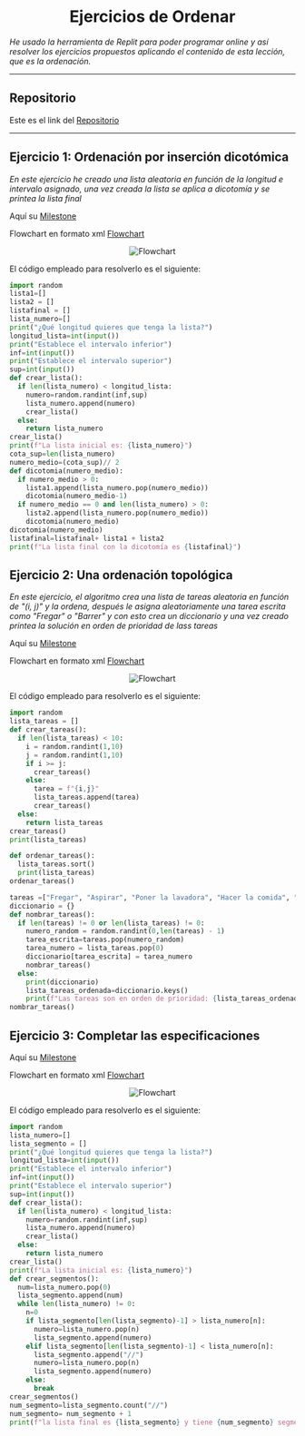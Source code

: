 <h1 align="center">Ejercicios de Ordenar</h1>

*He usado la herramienta de Replit para poder programar online y así resolver los ejercicios propuestos aplicando el contenido de esta lección, que es la ordenación.*

***

<h2>Repositorio</h2>

Este es el link del [Repositorio](https://github.com/Diegodesantos1/EjerciciosOrdenar)

***

## Ejercicio 1: Ordenación por inserción dicotómica

*En este ejercicio he creado una lista aleatoria en función de la longitud e intervalo asignado, una vez creada la lista se aplica a dicotomía y se printea la lista final*

Aquí su [Milestone](https://github.com/Diegodesantos1/EjerciciosOrdenar/milestone/1?closed=1)

Flowchart en formato xml [Flowchart](https://github.com/Diegodesantos1/EjerciciosOrdenar/blob/main/Flowcharts/Flow_Ejercicio1/Flowchart1.drawio)

<center>
	 <img src="https://github.com/Diegodesantos1/EjerciciosOrdenar/blob/main/Flowcharts/Flow_Ejercicio1/Flowchart1.drawio.png" alt="Flowchart">
</center>

El código empleado para resolverlo es el siguiente:
```python
import random
lista1=[]
lista2 = []
listafinal = []
lista_numero=[]
print("¿Qué longitud quieres que tenga la lista?")
longitud_lista=int(input())
print("Establece el intervalo inferior")
inf=int(input())
print("Establece el intervalo superior")
sup=int(input())
def crear_lista():
  if len(lista_numero) < longitud_lista:
    numero=random.randint(inf,sup)
    lista_numero.append(numero)
    crear_lista()
  else:
    return lista_numero
crear_lista()
print(f"La lista inicial es: {lista_numero}")
cota_sup=len(lista_numero)
numero_medio=(cota_sup)// 2
def dicotomia(numero_medio):
  if numero_medio > 0:
    lista1.append(lista_numero.pop(numero_medio))
    dicotomia(numero_medio-1)
  if numero_medio == 0 and len(lista_numero) > 0:
    lista2.append(lista_numero.pop(numero_medio))
    dicotomia(numero_medio)
dicotomia(numero_medio)
listafinal=listafinal+ lista1 + lista2
print(f"La lista final con la dicotomía es {listafinal}")
```

## Ejercicio 2: Una ordenación topológica

*En este ejercicio, el algoritmo crea una lista de tareas aleatoria en función de "(i, j)" y la ordena, después le asigna aleatoriamente una tarea escrita como "Fregar" o "Barrer" y con esto crea un diccionario y una vez creado printea la solución en orden de prioridad de lass tareas*

Aquí su [Milestone](https://github.com/Diegodesantos1/EjerciciosOrdenar/milestone/2?closed=1)

Flowchart en formato xml [Flowchart](https://github.com/Diegodesantos1/EjerciciosOrdenar/blob/main/Flowcharts/Flow_Ejercicio2/Ejercicio2.drawio)

<center>
	 <img src="https://github.com/Diegodesantos1/EjerciciosOrdenar/blob/main/Flowcharts/Flow_Ejercicio2/Ejercicio2.png" alt="Flowchart">
</center>

El código empleado para resolverlo es el siguiente:
```python
import random
lista_tareas = []
def crear_tareas():
  if len(lista_tareas) < 10:
    i = random.randint(1,10)
    j = random.randint(1,10)
    if i >= j:
      crear_tareas()
    else:
      tarea = f"{i,j}"
      lista_tareas.append(tarea)
      crear_tareas()
  else:
    return lista_tareas
crear_tareas()
print(lista_tareas)

def ordenar_tareas():
  lista_tareas.sort()
  print(lista_tareas)
ordenar_tareas()

tareas =["Fregar", "Aspirar", "Poner la lavadora", "Hacer la comida", "Limpiar los baños", "Tender la ropa", "Limpiar el polvo","Recoger la habitación", "Ordenar las estanterías", "Sacar el lavavajillas"]
diccionario = {}
def nombrar_tareas():
  if len(tareas) != 0 or len(lista_tareas) != 0:
    numero_random = random.randint(0,len(tareas) - 1)
    tarea_escrita=tareas.pop(numero_random)
    tarea_numero = lista_tareas.pop(0)
    diccionario[tarea_escrita] = tarea_numero
    nombrar_tareas()
  else:
    print(diccionario)
    lista_tareas_ordenada=diccionario.keys()
    print(f"Las tareas son en orden de prioridad: {lista_tareas_ordenada}")
nombrar_tareas()
```

## Ejercicio 3: Completar las especificaciones

Aquí su [Milestone](https://github.com/Diegodesantos1/EjerciciosOrdenar/milestone/3?closed=1)

Flowchart en formato xml [Flowchart](https://github.com/Diegodesantos1/EjerciciosOrdenar/blob/main/Flowcharts/Flow_Ejercicio3/Ejercicio3.drawio)

<center>
	 <img src="https://github.com/Diegodesantos1/EjerciciosOrdenar/blob/main/Flowcharts/Flow_Ejercicio3/Ejercicio3.drawio.png" alt="Flowchart">
</center>

El código empleado para resolverlo es el siguiente:
```python
import random
lista_numero=[]
lista_segmento = []
print("¿Qué longitud quieres que tenga la lista?")
longitud_lista=int(input())
print("Establece el intervalo inferior")
inf=int(input())
print("Establece el intervalo superior")
sup=int(input())
def crear_lista():
  if len(lista_numero) < longitud_lista:
    numero=random.randint(inf,sup)
    lista_numero.append(numero)
    crear_lista()
  else:
    return lista_numero
crear_lista()
print(f"La lista inicial es: {lista_numero}")
def crear_segmentos():
  num=lista_numero.pop(0)
  lista_segmento.append(num)
  while len(lista_numero) != 0:
    n=0
    if lista_segmento[len(lista_segmento)-1] > lista_numero[n]:
      numero=lista_numero.pop(n)
      lista_segmento.append(numero)
    elif lista_segmento[len(lista_segmento)-1] < lista_numero[n]:
      lista_segmento.append("//")
      numero=lista_numero.pop(n)
      lista_segmento.append(numero)
    else:
      break
crear_segmentos()
num_segmento=lista_segmento.count("//")
num_segmento= num_segmento + 1
print(f"la lista final es {lista_segmento} y tiene {num_segmento} segmentos")
```

